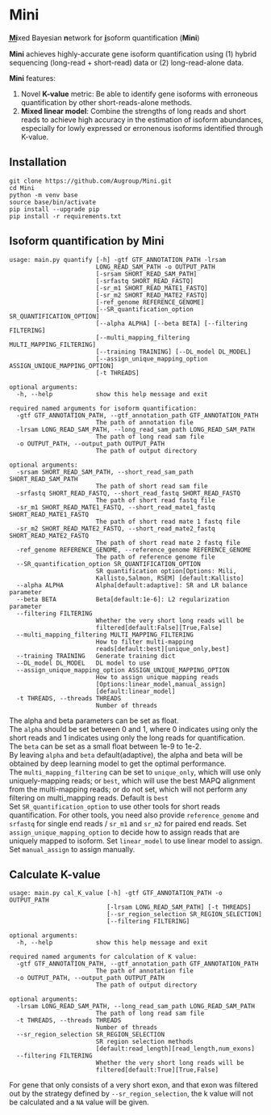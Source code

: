 # Mini
**M͟i͟**xed Bayesian **n**etwork for **i̲**soform quantification (**Mini**)

**Mini** achieves highly-accurate gene isoform quantification using (1) hybrid sequencing (long-read + short-read) data or (2) long-read-alone data.

**Mini** features: 
1. Novel **K-value** metric: Be able to identify gene isoforms with erroneous quantification by other short-reads-alone methods.
2. **Mixed linear model**: Combine the strengths of long reads and short reads to achieve high accuracy in the estimation of isoform abundances, especially for lowly expressed or erronenous isoforms identified through K-value.
## Installation
```
git clone https://github.com/Augroup/Mini.git
cd Mini
python -m venv base
source base/bin/activate
pip install --upgrade pip
pip install -r requirements.txt
```
## Isoform quantification by Mini
```
usage: main.py quantify [-h] -gtf GTF_ANNOTATION_PATH -lrsam
                        LONG_READ_SAM_PATH -o OUTPUT_PATH
                        [-srsam SHORT_READ_SAM_PATH]
                        [-srfastq SHORT_READ_FASTQ]
                        [-sr_m1 SHORT_READ_MATE1_FASTQ]
                        [-sr_m2 SHORT_READ_MATE2_FASTQ]
                        [-ref_genome REFERENCE_GENOME]
                        [--SR_quantification_option SR_QUANTIFICATION_OPTION]
                        [--alpha ALPHA] [--beta BETA] [--filtering FILTERING]
                        [--multi_mapping_filtering MULTI_MAPPING_FILTERING]
                        [--training TRAINING] [--DL_model DL_MODEL]
                        [--assign_unique_mapping_option ASSIGN_UNIQUE_MAPPING_OPTION]
                        [-t THREADS]

optional arguments:
  -h, --help            show this help message and exit

required named arguments for isoform quantification:
  -gtf GTF_ANNOTATION_PATH, --gtf_annotation_path GTF_ANNOTATION_PATH
                        The path of annotation file
  -lrsam LONG_READ_SAM_PATH, --long_read_sam_path LONG_READ_SAM_PATH
                        The path of long read sam file
  -o OUTPUT_PATH, --output_path OUTPUT_PATH
                        The path of output directory

optional arguments:
  -srsam SHORT_READ_SAM_PATH, --short_read_sam_path SHORT_READ_SAM_PATH
                        The path of short read sam file
  -srfastq SHORT_READ_FASTQ, --short_read_fastq SHORT_READ_FASTQ
                        The path of short read fastq file
  -sr_m1 SHORT_READ_MATE1_FASTQ, --short_read_mate1_fastq SHORT_READ_MATE1_FASTQ
                        The path of short read mate 1 fastq file
  -sr_m2 SHORT_READ_MATE2_FASTQ, --short_read_mate2_fastq SHORT_READ_MATE2_FASTQ
                        The path of short read mate 2 fastq file
  -ref_genome REFERENCE_GENOME, --reference_genome REFERENCE_GENOME
                        The path of reference genome file
  --SR_quantification_option SR_QUANTIFICATION_OPTION
                        SR quantification option[Options: Mili,
                        Kallisto,Salmon, RSEM] [default:Kallisto]
  --alpha ALPHA         Alpha[default:adaptive]: SR and LR balance parameter
  --beta BETA           Beta[default:1e-6]: L2 regularization parameter
  --filtering FILTERING
                        Whether the very short long reads will be
                        filtered[default:False][True,False]
  --multi_mapping_filtering MULTI_MAPPING_FILTERING
                        How to filter multi-mapping
                        reads[default:best][unique_only,best]
  --training TRAINING   Generate training dict
  --DL_model DL_MODEL   DL model to use
  --assign_unique_mapping_option ASSIGN_UNIQUE_MAPPING_OPTION
                        How to assign unique mapping reads
                        [Options:linear_model,manual_assign]
                        [default:linear_model]
  -t THREADS, --threads THREADS
                        Number of threads

```
The alpha and beta parameters can be set as float. <br>
The `alpha` should be set between 0 and 1, where 0 indicates using only the short reads and 1 indicates using only the long reads for quantification. <br>
The `beta` can be set as a small float between 1e-9 to 1e-2. <br>
By leaving `alpha` and `beta` default(adaptive), the alpha and beta will be obtained by deep learning model to get the optimal performance. <br>
The `multi_mapping_filtering` can be set to `unique_only`, which will use only uniquely-mapping reads; or `best`, which will use the best MAPQ alignment from the multi-mapping reads; or do not set, which will not perform any filtering on multi_mapping reads. Default is `best`<br>
Set `SR_quantification_option` to use other tools for short reads quantification. For other tools, you need also provide `reference_genome` and `srfastq` for single end reads / `sr_m1` and `sr_m2` for paired end reads.
Set `assign_unique_mapping_option` to decide how to assign reads that are uniquely mapped to isoform. Set `linear_model` to use linear model to assign. Set `manual_assign` to assign manually.

## Calculate K-value
```
usage: main.py cal_K_value [-h] -gtf GTF_ANNOTATION_PATH -o OUTPUT_PATH
                           [-lrsam LONG_READ_SAM_PATH] [-t THREADS]
                           [--sr_region_selection SR_REGION_SELECTION]
                           [--filtering FILTERING]

optional arguments:
  -h, --help            show this help message and exit

required named arguments for calculation of K value:
  -gtf GTF_ANNOTATION_PATH, --gtf_annotation_path GTF_ANNOTATION_PATH
                        The path of annotation file
  -o OUTPUT_PATH, --output_path OUTPUT_PATH
                        The path of output directory

optional arguments:
  -lrsam LONG_READ_SAM_PATH, --long_read_sam_path LONG_READ_SAM_PATH
                        The path of long read sam file
  -t THREADS, --threads THREADS
                        Number of threads
  --sr_region_selection SR_REGION_SELECTION
                        SR region selection methods
                        [default:read_length][read_length,num_exons]
  --filtering FILTERING
                        Whether the very short long reads will be
                        filtered[default:True][True,False]
```
For gene that only consists of a very short exon, and that exon was filtered out by the strategy defined by `--sr_region_selection`, the k value will not be calculated and a `NA` value will be given.
